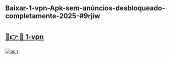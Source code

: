 ## Baixar-1-vpn-Apk-sem-anúncios-desbloqueado-completamente-2025-#9rjiw

# <h2><a href="https://ainizakaria.my?title=1-vpn&ref=20M">🔗👉 🔴 1-vpn</a></h2>

[![acn](https://github.com/user-attachments/assets/0f9c940e-d8b0-45ae-aac7-cd30a18b3e1c)](https://ainizakaria.my?title=1-vpn&ref=20M)

